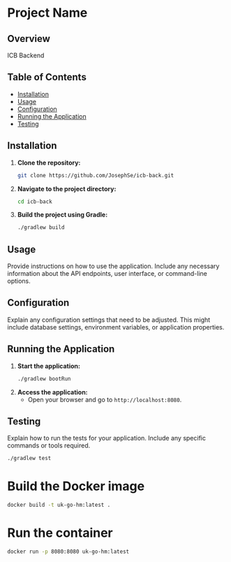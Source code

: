 # Project Name

## Overview
ICB Backend

## Table of Contents
- [Installation](#installation)
- [Usage](#usage)
- [Configuration](#configuration)
- [Running the Application](#running-the-application)
- [Testing](#testing)

## Installation
1. **Clone the repository:**
   ```bash
   git clone https://github.com/JosephSe/icb-back.git
   ```
2. **Navigate to the project directory:**
   ```bash
   cd icb-back
   ```
3. **Build the project using Gradle:**
   ```bash
   ./gradlew build
   ```

## Usage
Provide instructions on how to use the application. Include any necessary information about the API endpoints, user interface, or command-line options.

## Configuration
Explain any configuration settings that need to be adjusted. This might include database settings, environment variables, or application properties.

## Running the Application
1. **Start the application:**
   ```bash
   ./gradlew bootRun
   ```
2. **Access the application:**
   - Open your browser and go to `http://localhost:8080`.

## Testing
Explain how to run the tests for your application. Include any specific commands or tools required.

```bash
./gradlew test
```

# Build the Docker image
```bash
docker build -t uk-go-hm:latest .
```

# Run the container
```bash
docker run -p 8080:8080 uk-go-hm:latest
```